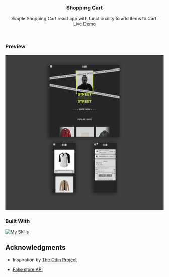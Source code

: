 <h3 align="center">Shopping Cart</h3>

  <p align="center">
    Simple Shopping Cart react app with functionality to add items to Cart.  
    <br />
    <a href="https://shopping-cart-gamma-sand.vercel.app/" target="_blank">Live Demo</a>
  </p>
</div>
<br>

<!-- ABOUT THE PROJECT -->

### Preview

<div align="center">
 <img src="./src/assets/preview.png">
</div>

### Built With

[![My Skills](https://skillicons.dev/icons?i=js,react,html,css,tailwind,vite,figma)](https://skillicons.dev)

<!-- ACKNOWLEDGMENTS -->

## Acknowledgments

- Inspiration by <a href="https://www.theodinproject.com/lessons/node-path-react-new-shopping-cart" target="_blank">The Odin Project</a>

- <a href="https://fakestoreapi.com/" target="_blank">Fake store API</a>
